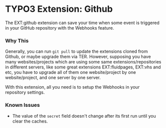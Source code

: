 # TYPO3 Extension: Github

The EXT:github extension can save your time when some event is triggered in your GitHub repository with the Webhooks feature.

### Why This

Generally, you can run `git pull` to update the extensions cloned from Github, or maybe upgrade them via TER. However, supposing you have many websites/projects which are using some same extensions/repositories in different servers, like some great extensions EXT:fluidpages, EXT:vhs and etc, you have to upgrade all of them one website/project by one website/project, and one server by one server.

With this extension, all you need is to setup the Webhooks in your repository settings.

### Known Issues

- The value of the `secret` field doesn't change after its first run until you clear the caches.
